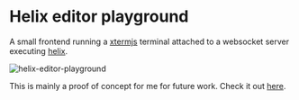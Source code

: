 # Helix editor playground
A small frontend running a [xtermjs](https://xtermjs.org/) terminal attached to a websocket server executing [helix](helix-editor.com).

![helix-editor-playground](https://s12.gifyu.com/images/SuIeD.gif)

This is mainly a proof of concept for me for future work. Check it out [here](https://tomgroenwoldt.github.io/helix-editor-playground/).
